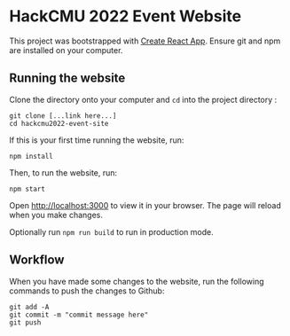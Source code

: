 # HackCMU 2022 Event Website 
This project was bootstrapped with [Create React App](https://github.com/facebook/create-react-app). Ensure git and npm are installed on your computer. 

## Running the website
Clone the directory onto your computer and ```cd``` into the project directory :
```
git clone [...link here...]
cd hackcmu2022-event-site
```
If this is your first time running the website, run:
```
npm install
```
Then, to run the website, run:
```
npm start
```
Open [http://localhost:3000](http://localhost:3000) to view it in your browser. The page will reload when you make changes.

Optionally run ```npm run build``` to run in production mode.

## Workflow
When you have made some changes to the website, run the following commands to push the changes to Github:
```
git add -A
git commit -m "commit message here"
git push
```


